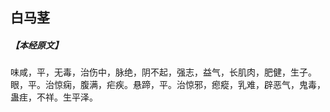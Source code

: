 ## 白马茎

##### 【本经原文】
味咸，平，无毒，治伤中，脉绝，阴不起，强志，益气，长肌肉，肥健，生子。眼，平。治惊痫，腹满，疟疾。悬蹄，平。治惊邪，瘛瘲，乳难，辟恶气，鬼毒，蛊疰，不祥。生平泽。